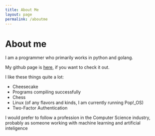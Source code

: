```yaml
---
title: About Me
layout: page
permalink: /aboutme
---
```

<html>
    <h1>About me</h1>
    <p>I am a programmer who primarily works in python and golang.</p>
    <p>My github page is <a href="https://github.com/ipratt-code">here</a>, if you want to check it out.</p>
    <p>I like these things quite a lot:</p>
    <ul>
        <li>Cheesecake</li>
        <li>Programs compiling successfully</li>
        <li>Chess</li>
        <li>Linux (of any flavors and kinds, I am currently running Pop!_OS)</li>
        <li>Two-Factor Authentication</li>
    </ul>
    <p>I would prefer to follow a profession in the Computer Science industry, probably as someone working with
        machine learning and artificial inteligence</p>
</html>